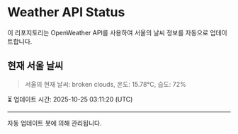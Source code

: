 
# Weather API Status

이 리포지토리는 OpenWeather API를 사용하여 서울의 날씨 정보를 자동으로 업데이트합니다.

## 현재 서울 날씨
> 서울의 현재 날씨: broken clouds, 온도: 15.78°C, 습도: 72%

⏳ 업데이트 시간: 2025-10-25 03:11:20 (UTC)

---
자동 업데이트 봇에 의해 관리됩니다.
